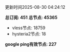 更新时间2025-08-30 04:24:12

**总订阅: 451**
**总节点: 45365**
- vless节点: 18759
- hysteria2节点: 18

**google ping有效节点: 227**
